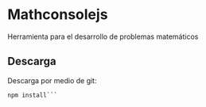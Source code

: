 # Mathconsolejs
Herramienta para el desarrollo de problemas matemáticos
## Descarga
Descarga por medio de git:
```git clone https://github.com/beresiartejuan/mathconsolejs
npm install```
